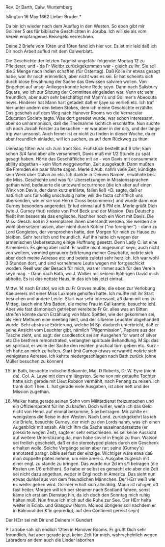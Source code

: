 Rev. Dr Barth, Calw, Wurtemberg

 Islington 16 May 1862
Lieber Bruder <Barth>*

Da bin ich wieder nach dem Ausflug in den Westen. So eben gibt mir Gollmer 5 œs für biblische Geschichten in Joruba. Ich will sie als vom Verein empfangenes Reisegeld verrechnen.

Deine 2 Briefe vom 10ten und 13ten fand ich hier vor. Es ist mir leid daß ich Dir noch Arbeit auflud mit dem Calwerblatt.

Die Geschichte der letzten Tage ist ungefähr folgende: Montag 12 zu Pfleiderer, und - da Fr Weitbr zurückgekommen war - gleich zu ihr. Sie soll die 2 Menge nach Indien schaffen (für Ostertag). Daß Kölle ihr etwas gesagt habe, war ihr noch erinnerlich, aber nicht was es sei. Er hat scheints sich durch blose Erwähnung der Sache das Gewissen salviren wollen. Von Eingehen auf unser Anliegen konnte keine Rede seyn. Dann nach Salisbury Square, wo ich zur Sitzung der Committee eingeladen war. Venn etc sehr freundlich, aber auch sehr beschäftigt mit Mann's und Gollmer's Abeocuta news. Hinderer hat Mann hart getadelt daß er Ijaye so verließ etc. Ich traf hier unter andern den lieben Stokes, dem ich meine Geschichte erzählte. Das geschah auf dem Weg nach Hanover Rooms wo die Vernacular Education Society tagte. Was dort geredet wurde, war schon interessant, aber so unharmonisch, daß die Theilnahme sichtlich erschlaffte. Nun suchte ich noch Josiah Forster zu besuchen - er war aber in der city, und der lange trip war umsonst. Auch ferner ist er nicht zu finden in dieser Woche, da er aber freundlich einladet, will ich suchen, es auf dem Rückweg zu thun.

Dienstag 13ten war ich zum tract Soc. Frühstück bestellt auf 9 Uhr; kam schon 3/4 fand aber alle versammelt, Davis muß mir 1/2 Stunde zu spät gesagt haben. Hörte das Geschäftliche mit an - von Davis mit consummate ability abgethan - kein Wort weggeworfen, Zeit ausgekauft. Dann mußten die Fremden ein paar Worte sagen. Merle d'Aub. nahm viele Zeit, kündigte sein Werk über Calvin an etc. Ich dankte in Deinem Namen, erwähnte bes. die Miss. Geschichte und was für Ubersetzungen in Missionssprachen gethan wird, bedauerte die untoward occurrence (die ich aber auf einen Wink von Davis, der dann kurz erklärte, fallen ließ <D. sagte, daß er natürlich uns für völlig unschuldig halte, will die facta schriftlich uns übersenden, wie er sie von Herrn Cross bekommen>) und wurde dann von Gurney besonders angeredet. Er lud einmal auf 5 PM ein. Merle grüßt Dich (wie J. Gurney thut) redete von Prof Beck und der Mission. Das Deutsche fließt ihm besser als das englische. Nachher noch ein Wort mit Davis. Die Miss. Gesch. soll in 2 exemplaren ihnen übersandt werden. Sie werden sie wohl übersetzen lassen, aber nicht durch Kübler ("no foreigner") - dann zu Lord Congleton, der versprochen hatte, den Morgen für mich zu Hause zu bleiben. Sehr herzlich und freundlich. Auf ihn hatte ich wegen der armenischen Uebersetzung einige Hoffnung gesetzt. Denn Lady C. ist eine Armenierin. Es gieng aber nicht. Er wollte nicht angepumpt seyn, auch nicht von weitem, vermied genauere Erörterung meiner Geschäfte, notirte sich aber doch meine Adresse etc und betete zuletzt sehr herzlich. Ich war wohl 3 Stunden dort, und sind vornehmere Leute wegen mir fortgeschickt worden. Reell war der Besuch für mich, was er immer auch für den Verein seyn mag. - Dann nach Bath, wo J. Walker mit seinem 9jährigen David mich abholte. Es ist das nettste Haus, in das ich bis jetzt eintrat.

Mittw. 14 nach Bristol, wo ich zu Fr Groves mußte, die eben zur Verlobung Kaelberers mit einer Miss Luxmore geholfen hatte. Ich mußte mit ihr Start besuchen und andere Leute. Start war sehr intressant, aß dann mit uns zu Mittag. (auch eine Mrs Batten, die meine Frau in Cal kannte, besuchte ich). Aber wie fast dämonisch getrieben vereitelte Fr Gr. alles was an Bitten streifen könnte durch Erzählung von Marc Spittler, wie der gekommen sei, als Herr Methuen eine meeting hielt, und der silberne Leuchter abgehandelt wurde. Sehr abstruse Erörterung, welche M Sp. dadurch unterbricht, daß er seine Ansicht vom Leuchter gibt, nämlich "Pilgermission", Papiere aus der Tasche zieht, und sagt: der candlestick sei am Ausgehen for want of silver etc Die brethren remonstrated, verlangten spirituale Behandlung. M Sp: das sei spiritual, er wolle der Sache den rechten practical turn geben etc. Kurz - ich hatte an mich zu halten. Start (mit Gurney etwas verwandt) notirte sich wenigstens Adresse. Ich kehrte niedergeschlagen nach Bath zurück (ohne Müller besuchen zu können)

15. in Bath, besuchte indische Bekannte, Maj. D Roberts, Dr W. Eyre (nicht da). Col. A. Lawe mit dem am längsten. Seine von mir getaufte Tochter hatte sich gerade mit Lieut Robson vermählt, nach Penang zu reisen. Ich trank dort Thee. L. hat gerade viele Ausgaben, ist aber nett und der Mission zugethan.

16. Walker hatte gerade seinen Sohn vom Militärdienst freizumachen und ein Offizierspatent für ihn zu kaufen. Doch will er, wenn ich das Geld nicht von Hend. auf einmal bekomme, 5 œ beitragen. Mir zahlte er wenigstens die Reise in den Westen. Nach Lond. zurückgekehrt las ich die Briefe, besuchte Gurney, der mich zu den Lords nahm, was ich einen Augenblick mit ansah. Als ich ihm die Sache auseinandersetzte (er pressirte wegen Zeit), sagte er sehr entschieden: es sei keine Aussicht auf weitere Unterstüzung da, man habe soviel in Engld zu thun. Watson sei freilich gescheidt, daß er die stereotyped plates durch ein Geschenk erhalten wolle. Solche Vorgänge seien aber rar; seine (Gurney's) annotated paragr. bible sei fast der einzige. Wichtiger wäre etwa daß man doppelte plates nehme, um eine americ. Ausgabe zugleich mit einer engl. zu stande zu bringen. Das würde nur 2d im s/1 betragen (die Kosten um 1/6 erhöhen). So habe er selbst es gemacht etc aber die Zeit sei nicht dazu angethan, weder in Engl noch in America. 
Das sieht nun etwas dunkel aus von dem freundlichen Männchen. Der HErr weiß wie es weiter gehen wird. Gollmer erholt sich allmählig. Mann ist ruhiger, oft fast heiter. Morgen will ich per steamer nach Scotland fahren, sonst käme ich erst am Dienstag hin, da ich doch den Sonntag mich ruhig halten muß. Nun freue ich mich auf die Ruhe zur See. Der HErr helfe weiter in Edinb. und Glasgow (Norm. Mcleod übrigens soll nachdem er in Balmoral der K'in gepredigt, auf den Continent gereist seyn)

 Der HErr sei mit Dir
 und Deinem H Gundert

P Latrobe sah ich endlich 12ten in Hanover Rooms. Er grüßt Dich sehr freundlich, hat aber gerade jetzt keine Zeit für mich, wahrscheinlich wegen Labradors an dem auch die Linder laboriren

